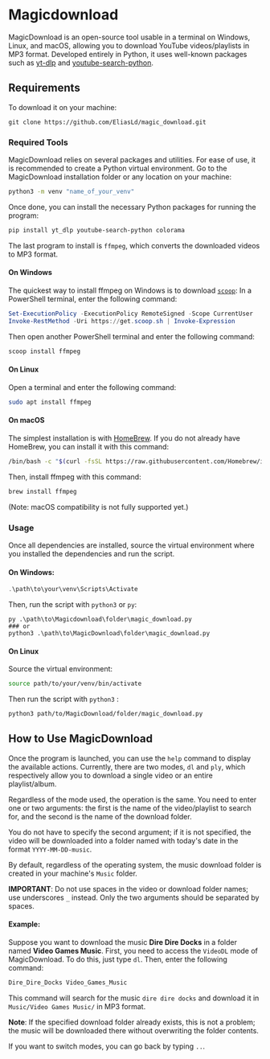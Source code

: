 # Magicdownload


MagicDownload is an open-source tool usable in a terminal on Windows, Linux, and macOS, allowing you to download YouTube videos/playlists in MP3 format. Developed entirely in Python, it uses well-known packages such as [yt-dlp](https://github.com/yt-dlp/yt-dlp) and [youtube-search-python](https://pypi.org/project/youtube-search-python/).

## Requirements

To download it on your machine:

```git
git clone https://github.com/EliasLd/magic_download.git
```

### Required Tools

MagicDownload relies on several packages and utilities. For ease of use, it is recommended to create a Python virtual environment. Go to the MagicDownload installation folder or any location on your machine:

```bash
python3 -m venv "name_of_your_venv"
```

Once done, you can install the necessary Python packages for running the program: 

```bash
pip install yt_dlp youtube-search-python colorama
```

The last program to install is `ffmpeg`, which converts the downloaded videos to MP3 format.
#### On Windows

The quickest way to install ffmpeg on Windows is to download [`scoop`](https://scoop.sh/): In a PowerShell terminal, enter the following command:

```PowerShell
Set-ExecutionPolicy -ExecutionPolicy RemoteSigned -Scope CurrentUser
Invoke-RestMethod -Uri https://get.scoop.sh | Invoke-Expression
```

Then open another PowerShell terminal and enter the following command: 

```PowerShell
scoop install ffmpeg
```
#### On Linux

Open a terminal and enter the following command:

```bash
sudo apt install ffmpeg
```
#### On macOS

The simplest installation is with [HomeBrew](https://brew.sh/). If you do not already have HomeBrew, you can install it with this command:

```bash
/bin/bash -c "$(curl -fsSL https://raw.githubusercontent.com/Homebrew/install/HEAD/install.sh)"
```

Then, install ffmpeg with this command: 

```bash
brew install ffmpeg
```

(Note: macOS compatibility is not fully supported yet.)
### Usage

Once all dependencies are installed, source the virtual environment where you installed the dependencies and run the script.
#### On Windows:

```PowerShell
.\path\to\your\venv\Scripts\Activate
```

Then, run the script with `python3` or `py`:

```
py .\path\to\Magicdownload\folder\magic_download.py
### or
python3 .\path\to\MagicDownload\folder\magic_download.py
```
#### On Linux

Source the virtual environment:

```bash
source path/to/your/venv/bin/activate
```

Then run the script with `python3` :

```bash
python3 path/to/MagicDownload/folder/magic_download.py
```

## How to Use MagicDownload

Once the program is launched, you can use the `help` command to display the available actions. Currently, there are two modes, `dl` and `ply`, which respectively allow you to download a single video or an entire playlist/album.

Regardless of the mode used, the operation is the same. You need to enter one or two arguments: the first is the name of the video/playlist to search for, and the second is the name of the download folder.

You do not have to specify the second argument; if it is not specified, the video will be downloaded into a folder named with today's date in the format `YYYY-MM-DD-music`.

By default, regardless of the operating system, the music download folder is created in your machine's `Music` folder.

**IMPORTANT**: Do not use spaces in the video or download folder names; use underscores `_` instead. Only the two arguments should be separated by spaces.

#### Example:

Suppose you want to download the music **Dire Dire Docks** in a folder named **Video Games Music**. First, you need to access the `VideoDL` mode of MagicDownload. To do this, just type `dl`. Then, enter the following command:

```bash
Dire_Dire_Docks Video_Games_Music
```

This command will search for the music `dire dire docks` and download it in `Music/Video Games Music/` in MP3 format.

**Note**: If the specified download folder already exists, this is not a problem; the music will be downloaded there without overwriting the folder contents.

If you want to switch modes, you can go back by typing `..`.
